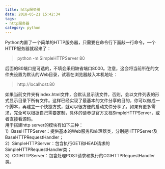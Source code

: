 ```yaml
---
title: http服务器
date: 2018-05-21 15:42:34
tags:
- http服务器
category: python
---
```

Python内置了一个简单的HTTP服务器，只需要在命令行下面敲一行命令，一个HTTP服务器就起来了：  
>python -m SimpleHTTPServer 80

后面的80端口是可选的，不填会采用缺省端口8000。注意，这会将当前所在的文件夹设置为默认的Web目录，试着在浏览器敲入本机地址：
>http://localhost:80

如果当前文件夹有index.html文件，会默认显示该文件，否则，会以文件列表的形式显示目录下所有文件。这样已经实现了最基本的文件分享的目的，你可以做成一个脚本，再建立一个快捷方式，就可以很方便的启动文件分享了。如果有更多需求，完全可以根据自己需要定制，具体的请参见官方文档SimpleHTTPServer，或者直接看源码。  
用于搭建http server的模块有如下三种：  
1）BaseHTTPServer：提供基本的Web服务和处理器类，分别是HTTPServer及BaseHTTPRequestHandler；  
2）SimpleHTTPServer：包含执行GET和HEAD请求的SimpleHTTPRequestHandler类；  
3）CGIHTTPServer：包含处理POST请求和执行的CGIHTTPRequestHandler类。  